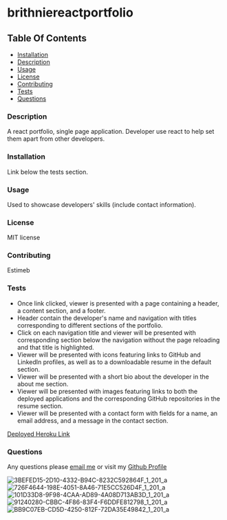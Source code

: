 # brithniereactportfolio

## Table Of Contents
* [Installation](#installation)
* [Description](#description)
* [Usage](#usage)
* [License](#license)
* [Contributing](#contributing)
* [Tests](#tests)
* [Questions](#questions)

### Description 
A react portfolio, single page application.
Developer use react to help set them apart from other developers.

### Installation 
 Link below the tests section. 

### Usage 
 Used to showcase developers' skills (include contact information).

### License 
 MIT license

### Contributing 
 Estimeb 

### Tests 
* Once link clicked, viewer is presented with a page containing a header, a content section, and a footer.
* Header contain the developer's name and navigation with titles corresponding to different sections of the portfolio.
* Click on each navigation title and viewer will be presented with corresponding section below the navigation without the page reloading and that title is highlighted.
* Viewer will be presented with icons featuring links to GitHub and LinkedIn profiles, as well as to a downloadable resume in the default section.
* Viewer will be presented with a short bio about the developer in the about me section.
* Viewer will be presented with images featuring links to both the deployed applications and the corresponding GitHub repositories in the resume section.
* Viewer will be presented with a contact form with fields for a name, an email address, and a message in the contact section.

[Deployed Heroku Link](https://brithnieestime.herokuapp.com/)

### Questions 
Any questions please [email me](mailto:estimebrithnie@yahoo.com)
 or visit my [Github Profile](https://github.com/Estimeb)
 
![3BEFED15-2D10-4332-B94C-8232C592864F_1_201_a](https://user-images.githubusercontent.com/101056987/175470144-009980c6-f102-4e92-88c3-c2c5f40b786b.jpeg)
 ![726F4644-198E-4051-8A46-71E5CC526D4F_1_201_a](https://user-images.githubusercontent.com/101056987/175470182-3a4b5b15-b5d1-4ece-9459-17845ff3efc7.jpeg)
![101D33D8-9F98-4CAA-AD89-4A08D713AB3D_1_201_a](https://user-images.githubusercontent.com/101056987/175470231-f4a704ad-a245-474a-baef-2492ad7a4d38.jpeg)
![91240280-CBBC-4F86-83F4-F6DDFE812798_1_201_a](https://user-images.githubusercontent.com/101056987/170877554-7aceb340-b7f2-4bac-8068-bc22bdd6d36e.jpeg)
![BB9C07EB-CD5D-4250-812F-72DA35E49842_1_201_a](https://user-images.githubusercontent.com/101056987/175470269-da1337ec-f919-4aee-88b4-05a2ddff5e38.jpeg)

